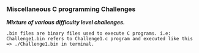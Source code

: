 ### Miscellaneous C programming Challenges

***Mixture of various difficulty level challenges.***

```.bin files are binary files used to execute C programs. i.e: Challenge1.bin refers to Challenge1.c program and executed like this => ./Challenge1.bin in terminal.```
